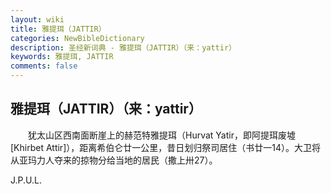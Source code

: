 ```yaml
---
layout: wiki
title: 雅提珥（JATTIR）
categories: NewBibleDictionary
description: 圣经新词典 - 雅提珥（JATTIR）（来：yattir）
keywords: 雅提珥, JATTIR
comments: false
---
```


## 雅提珥（JATTIR）（来：yattir）

　　犹太山区西南面断崖上的赫范特雅提珥（Hurvat Yatir，即阿提珥废墟 [Khirbet Attir]），距离希伯仑廿一公里，昔日划归祭司居住（书廿一14）。大卫将从亚玛力人夺来的掠物分给当地的居民（撒上卅27）。

J.P.U.L.









